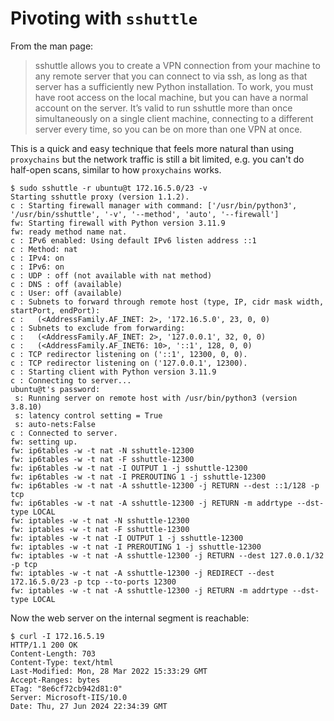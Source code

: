 # Pivoting with `sshuttle`

From the man page:

> sshuttle allows you to create a VPN connection from your machine to any remote server that you can connect to via ssh, as long as that server has a sufficiently new Python installation. To work, you must have root access on the local machine, but you can have a normal account on the server. It’s valid to run sshuttle more than once simultaneously on a single client machine, connecting to a different server every time, so you can be on more than one VPN at once.

This is a quick and easy technique that feels more natural than using `proxychains` but the network traffic is still a bit limited, e.g. you can't do half-open scans, similar to how `proxychains` works.

```console
$ sudo sshuttle -r ubuntu@t 172.16.5.0/23 -v
Starting sshuttle proxy (version 1.1.2).
c : Starting firewall manager with command: ['/usr/bin/python3', '/usr/bin/sshuttle', '-v', '--method', 'auto', '--firewall']
fw: Starting firewall with Python version 3.11.9
fw: ready method name nat.
c : IPv6 enabled: Using default IPv6 listen address ::1
c : Method: nat
c : IPv4: on
c : IPv6: on
c : UDP : off (not available with nat method)
c : DNS : off (available)
c : User: off (available)
c : Subnets to forward through remote host (type, IP, cidr mask width, startPort, endPort):
c :   (<AddressFamily.AF_INET: 2>, '172.16.5.0', 23, 0, 0)
c : Subnets to exclude from forwarding:
c :   (<AddressFamily.AF_INET: 2>, '127.0.0.1', 32, 0, 0)
c :   (<AddressFamily.AF_INET6: 10>, '::1', 128, 0, 0)
c : TCP redirector listening on ('::1', 12300, 0, 0).
c : TCP redirector listening on ('127.0.0.1', 12300).
c : Starting client with Python version 3.11.9
c : Connecting to server...
ubuntu@t's password:
 s: Running server on remote host with /usr/bin/python3 (version 3.8.10)
 s: latency control setting = True
 s: auto-nets:False
c : Connected to server.
fw: setting up.
fw: ip6tables -w -t nat -N sshuttle-12300
fw: ip6tables -w -t nat -F sshuttle-12300
fw: ip6tables -w -t nat -I OUTPUT 1 -j sshuttle-12300
fw: ip6tables -w -t nat -I PREROUTING 1 -j sshuttle-12300
fw: ip6tables -w -t nat -A sshuttle-12300 -j RETURN --dest ::1/128 -p tcp
fw: ip6tables -w -t nat -A sshuttle-12300 -j RETURN -m addrtype --dst-type LOCAL
fw: iptables -w -t nat -N sshuttle-12300
fw: iptables -w -t nat -F sshuttle-12300
fw: iptables -w -t nat -I OUTPUT 1 -j sshuttle-12300
fw: iptables -w -t nat -I PREROUTING 1 -j sshuttle-12300
fw: iptables -w -t nat -A sshuttle-12300 -j RETURN --dest 127.0.0.1/32 -p tcp
fw: iptables -w -t nat -A sshuttle-12300 -j REDIRECT --dest 172.16.5.0/23 -p tcp --to-ports 12300
fw: iptables -w -t nat -A sshuttle-12300 -j RETURN -m addrtype --dst-type LOCAL
```

Now the web server on the internal segment is reachable:

```console
$ curl -I 172.16.5.19
HTTP/1.1 200 OK
Content-Length: 703
Content-Type: text/html
Last-Modified: Mon, 28 Mar 2022 15:33:29 GMT
Accept-Ranges: bytes
ETag: "8e6cf72cb942d81:0"
Server: Microsoft-IIS/10.0
Date: Thu, 27 Jun 2024 22:34:39 GMT
```
